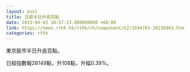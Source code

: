 ```yaml
---
layout: post
title: 日股半日升逾百點
date: 2023-04-03 10:57:13.000000000 +08:00
link: https://news.rthk.hk/rthk/ch/component/k2/1694783-20230403.htm
categories: rthk
---
```


東京股市半日升逾百點。

日經指數報28149點，升108點，升幅0.39%。
